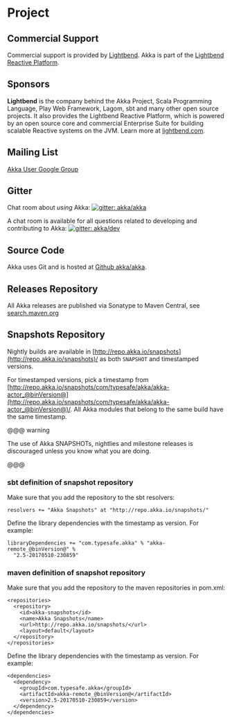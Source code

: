 # Project

## Commercial Support

Commercial support is provided by [Lightbend](http://www.lightbend.com).
Akka is part of the [Lightbend Reactive Platform](http://www.lightbend.com/platform).

## Sponsors

**Lightbend** is the company behind the Akka Project, Scala Programming Language,
Play Web Framework, Lagom, sbt and many other open source projects. 
It also provides the Lightbend Reactive Platform, which is powered by an open source core and commercial Enterprise Suite for building scalable Reactive systems on the JVM. Learn more at [lightbend.com](http://www.lightbend.com).

## Mailing List

[Akka User Google Group](http://groups.google.com/group/akka-user)

## Gitter

Chat room about *using* Akka: [![gitter: akka/akka](https://img.shields.io/badge/gitter%3A-akka%2Fakka-blue.svg?style=flat-square)](https://gitter.im/akka/akka)

A chat room is available for all questions related to developing and contributing to Akka: [![gitter: akka/dev](https://img.shields.io/badge/gitter%3A-akka%2Fdev-blue.svg?style=flat-square)](https://gitter.im/akka/dev)


## Source Code

Akka uses Git and is hosted at [Github akka/akka](http://github.com/akka/akka).

## Releases Repository

All Akka releases are published via Sonatype to Maven Central, see
[search.maven.org](http://search.maven.org/#search%7Cga%7C1%7Cg%3A%22com.typesafe.akka%22)

## Snapshots Repository

Nightly builds are available in [http://repo.akka.io/snapshots](http://repo.akka.io/snapshots)/ as both `SNAPSHOT` and
timestamped versions.

For timestamped versions, pick a timestamp from
[http://repo.akka.io/snapshots/com/typesafe/akka/akka-actor_@binVersion@](http://repo.akka.io/snapshots/com/typesafe/akka/akka-actor_@binVersion@)/.
All Akka modules that belong to the same build have the same timestamp.

@@@ warning

The use of Akka SNAPSHOTs, nightlies and milestone releases is discouraged unless you know what you are doing.

@@@

### sbt definition of snapshot repository

Make sure that you add the repository to the sbt resolvers:

```
resolvers += "Akka Snapshots" at "http://repo.akka.io/snapshots/"
```

Define the library dependencies with the timestamp as version. For example:

```
libraryDependencies += "com.typesafe.akka" % "akka-remote_@binVersion@" %
  "2.5-20170510-230859"
```

### maven definition of snapshot repository

Make sure that you add the repository to the maven repositories in pom.xml:

```
<repositories>
  <repository>
    <id>akka-snapshots</id>
    <name>Akka Snapshots</name>
    <url>http://repo.akka.io/snapshots/</url>
    <layout>default</layout>
  </repository>
</repositories>
```

Define the library dependencies with the timestamp as version. For example:

```
<dependencies>
  <dependency>
    <groupId>com.typesafe.akka</groupId>
    <artifactId>akka-remote_@binVersion@</artifactId>
    <version>2.5-20170510-230859</version>
  </dependency>
</dependencies>
```